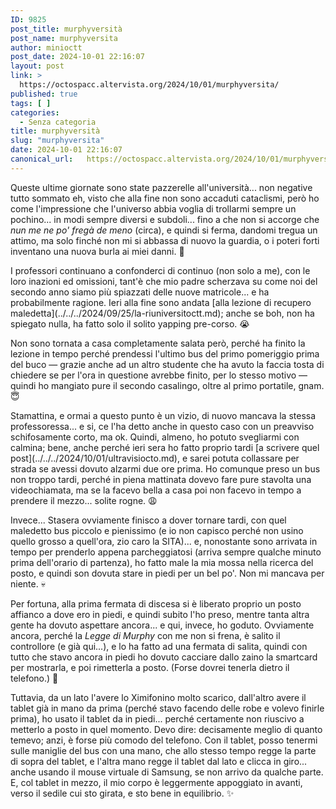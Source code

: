 ```yaml
---
ID: 9825
post_title: murphyversità
post_name: murphyversita
author: minioctt
post_date: 2024-10-01 22:16:07
layout: post
link: >
  https://octospacc.altervista.org/2024/10/01/murphyversita/
published: true
tags: [ ]
categories:
  - Senza categoria
title: murphyversità
slug: "murphyversita"
date: 2024-10-01 22:16:07
canonical_url:   https://octospacc.altervista.org/2024/10/01/murphyversita/
---
```

<!-- wp:paragraph -->
<p markdown="1">Queste ultime giornate sono state pazzerelle all'università... non negative tutto sommato eh, visto che alla fine non sono accaduti cataclismi, però ho come l'impressione che l'universo abbia voglia di trollarmi sempre un pochino... in modi sempre diversi e subdoli... fino a che non si accorge che <em>nun me ne po' fregà de meno</em> (circa), e quindi si ferma, dandomi tregua un attimo, ma solo finché non mi si abbassa di nuovo la guardia, o i poteri forti inventano una nuova burla ai miei danni. 🤡️</p>
<!-- /wp:paragraph -->

<!-- wp:paragraph -->
<p markdown="1">I professori continuano a confonderci di continuo (non solo a me), con le loro inazioni ed omissioni, tant'è che mio padre scherzava su come noi del secondo anno siamo più spiazzati delle nuove matricole... e ha probabilmente ragione. Ieri alla fine sono andata [alla lezione di recupero maledetta](../../../2024/09/25/la-riuniversitoctt.md); anche se boh, non ha spiegato nulla, ha fatto solo il solito yapping pre-corso. 😭️</p>
<!-- /wp:paragraph -->

<!-- wp:paragraph -->
<p markdown="1">Non sono tornata a casa completamente salata però, perché ha finito la lezione in tempo perché prendessi l'ultimo bus del primo pomeriggio prima del buco — grazie anche ad un altro studente che ha avuto la faccia tosta di chiedere se per l'ora in questione avrebbe finito, per lo stesso motivo — quindi ho mangiato pure il secondo casalingo, oltre al primo portatile, gnam. 😇️</p>
<!-- /wp:paragraph -->

<!-- wp:paragraph -->
<p markdown="1">Stamattina, e ormai a questo punto è un vizio, di nuovo mancava la stessa professoressa... e si, ce l'ha detto anche in questo caso con un preavviso schifosamente corto, ma ok. Quindi, almeno, ho potuto svegliarmi con calmina; bene, anche perché ieri sera ho fatto proprio tardi [a scrivere quel post](../../../2024/10/01/ultravisiocto.md), e sarei potuta collassare per strada se avessi dovuto alzarmi due ore prima. Ho comunque preso un bus non troppo tardi, perché in piena mattinata dovevo fare pure stavolta una videochiamata, ma se la facevo bella a casa poi non facevo in tempo a prendere il mezzo... solite rogne. 😩️</p>
<!-- /wp:paragraph -->

<!-- wp:paragraph -->
<p markdown="1">Invece... Stasera ovviamente finisco a dover tornare tardi, con quel maledetto bus piccolo e pienissimo (e io non capisco perché non usino quello grosso a quell'ora, zio caro la SITA)... e, nonostante sono arrivata in tempo per prenderlo appena parcheggiatosi (arriva sempre qualche minuto prima dell'orario di partenza), ho fatto male la mia mossa nella ricerca del posto, e quindi son dovuta stare in piedi per un bel po'. Non mi mancava per niente. 💀️</p>
<!-- /wp:paragraph -->

<!-- wp:paragraph -->
<p markdown="1">Per fortuna, alla prima fermata di discesa si è liberato proprio un posto affianco a dove ero in piedi, e quindi subito l'ho preso, mentre tanta altra gente ha dovuto aspettare ancora... e qui, invece, ho goduto. Ovviamente ancora, perché la <em>Legge di Murphy</em> con me non si frena, è salito il controllore (e già qui...), e lo ha fatto ad una fermata di salita, quindi con tutto che stavo ancora in piedi ho dovuto cacciare dallo zaino la smartcard per mostrarla, e poi rimetterla a posto. (Forse dovrei tenerla dietro il telefono.) 👹️</p>
<!-- /wp:paragraph -->

<!-- wp:paragraph -->
<p markdown="1">Tuttavia, da un lato l'avere lo Ximifonino molto scarico, dall'altro avere il tablet già in mano da prima (perché stavo facendo delle robe e volevo finirle prima), ho usato il tablet da in piedi... perché certamente non riuscivo a metterlo a posto in quel momento. Devo dire: decisamente meglio di quanto temevo; anzi, è forse più comodo del telefono. Con il tablet, posso tenermi sulle maniglie del bus con una mano, che allo stesso tempo regge la parte di sopra del tablet, e l'altra mano regge il tablet dal lato e clicca in giro... anche usando il mouse virtuale di Samsung, se non arrivo da qualche parte. E, col tablet in mezzo, il mio corpo è leggermente appoggiato in avanti, verso il sedile cui sto girata, e sto bene in equilibrio. ✨️</p>
<!-- /wp:paragraph -->